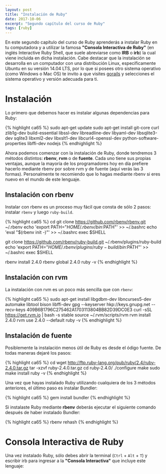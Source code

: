 ```yaml
---
layout: post
title: "Instalación de Ruby"
date: 2017-10-06
excerpt: "Segundo capítulo del curso de Ruby"
tags: [ruby]
---
```


En este segundo capítulo del curso de Ruby aprenderás a instalar Ruby en tu computadora y a utilizar la famosa **"Consola Interactiva de Ruby"** (en inglés Interactive Ruby Shell, que suele abreviarse como **IRB** o **irb**) la cual viene incluida en dicha instalación. Cabe destacar que la instalación se desarrolla en un computador con una distribución Linux, específicamente Ubuntu en su versión 14.04 LTS, por lo que si posees otro sistema operativo (como Windows o Mac OS) te invito a que visites [gorails](https://gorails.com/setup/ubuntu/14.04) y selecciones el sistema operativo y versión adecuada para ti.

# Instalación

Lo primero que debemos hacer es instalar algunas dependencias para Ruby:

{% highlight ca65 %}
sudo apt-get update
sudo apt-get install git-core curl zlib1g-dev build-essential libssl-dev libreadline-dev libyaml-dev libsqlite3-dev sqlite3 libxml2-dev libxslt1-dev libcurl4-openssl-dev python-software-properties libffi-dev nodejs
{% endhighlight %}

Ahora podemos comenzar con la instalación de Ruby, donde tendremos 3 métodos distintos: **rbenv**, **rvm** o de **fuente**. Cada uno tiene sus propias ventajas, aunque la mayoría de los programadores hoy en día prefiere hacerlo mediante rbenv por sobre rvm y de fuente (aquí verás las 3 formas). Personalmente te recomiendo que lo hagas mediante rbenv si eres nuevo en el mundo de este lenguaje.

## Instalación con rbenv

Instalar con rbenv es un proceso muy fácil que consta de sólo 2 pasos: instalar `rbenv` y luego `ruby-build`.

{% highlight ca65 %}
cd
git clone https://github.com/rbenv/rbenv.git ~/.rbenv
echo 'export PATH="$HOME/.rbenv/bin:$PATH"' >> ~/.bashrc
echo 'eval "$(rbenv init -)"' >> ~/.bashrc
exec $SHELL

git clone https://github.com/rbenv/ruby-build.git ~/.rbenv/plugins/ruby-build
echo 'export PATH="$HOME/.rbenv/plugins/ruby-build/bin:$PATH"' >> ~/.bashrc
exec $SHELL

rbenv install 2.4.0
rbenv global 2.4.0
ruby -v
{% endhighlight %}

## Instalación con rvm

La instalación con rvm es un poco más sencilla que con `rbenv`:

{% highlight ca65 %}
sudo apt-get install libgdbm-dev libncurses5-dev automake libtool bison libffi-dev
gpg --keyserver hkp://keys.gnupg.net --recv-keys 409B6B1796C275462A1703113804BB82D39DC0E3
curl -sSL https://get.rvm.io | bash -s stable
source ~/.rvm/scripts/rvm
rvm install 2.4.0
rvm use 2.4.0 --default
ruby -v
{% endhighlight %}

## Instalación de fuente

Posiblemente la instalación menos útil de Ruby es desde el ódigo fuente. De todas maneras dejaré los pasos:

{% highlight ca65 %}
cd
wget http://ftp.ruby-lang.org/pub/ruby/2.4/ruby-2.4.0.tar.gz
tar -xzvf ruby-2.4.0.tar.gz
cd ruby-2.4.0/
./configure
make
sudo make install
ruby -v
{% endhighlight %}

Una vez que hayas instalado Ruby utilizando cualquiera de los 3 métodos anteriores, el último paso es instalar Bundler:

{% highlight ca65 %}
gem install bundler
{% endhighlight %}

Si instalaste Ruby mediante **rbenv** deberás ejecutar el siguiente comando después de haber instalado Bundler:

{% highlight ca65 %}
rbenv rehash
{% endhighlight %}

# Consola Interactiva de Ruby

Una vez instalado Ruby, sólo debes abrir la terminal (`Ctrl` + `Alt` + `T`) y escribir irb para ingresar a la **"Consola Interactiva"** que incluye este lenguaje:
